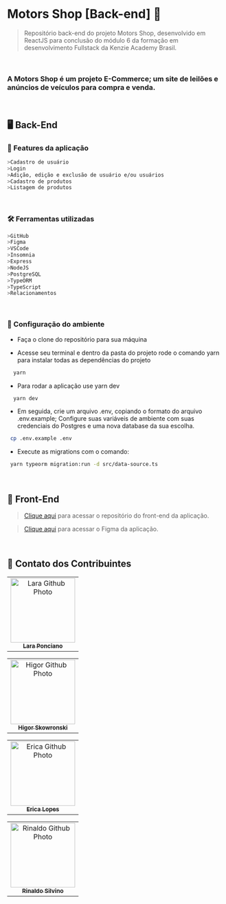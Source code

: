 # Motors Shop [Back-end] 🚗

> Repositório back-end do projeto Motors Shop, desenvolvido em ReactJS para conclusão do módulo 6 da formação em desenvolvimento Fullstack da Kenzie Academy Brasil.
 
&nbsp;
### A Motors Shop é um projeto E-Commerce; um site de leilões e anúncios de veículos para compra e venda. 
 
 &nbsp;
## 🖥️ Back-End

### 🧱 Features da aplicação
```bash
>Cadastro de usuário
>Login
>Adição, edição e exclusão de usuário e/ou usuários
>Cadastro de produtos
>Listagem de produtos
```

&nbsp;
### 🛠 Ferramentas utilizadas
```bash
>GitHub
>Figma
>VSCode
>Insomnia
>Express
>NodeJS
>PostgreSQL
>TypeORM
>TypeScript
>Relacionamentos
```
 &nbsp;

### 🔧 Configuração do ambiente

* Faça o clone do repositório para sua máquina

* Acesse seu terminal e dentro da pasta do projeto rode o comando yarn para instalar todas as dependências do projeto

```bash
  yarn 
```

* Para rodar a aplicação use yarn dev 

```bash
  yarn dev
```

* Em seguida, crie um arquivo .env, copiando o formato do arquivo .env.example; Configure suas variáveis de ambiente com suas credenciais do Postgres e uma nova database da sua escolha.

```bash
 cp .env.example .env
```

* Execute as migrations com o comando:

```bash
 yarn typeorm migration:run -d src/data-source.ts
```
  &nbsp;
## 💅 Front-End

> [Clique aqui](https://github.com/M6-PROJETO-FINAL/motors-shop-front) para acessar o repositório do front-end da aplicação.

> [Clique aqui](https://www.figma.com/file/gEUjTK4ozBPNbJnqI8qZPH/M6---E-Commerce?node-id=45%3A2&t=s8rbTzHi9olwUxvd-0) para acessar o Figma da aplicação.
 
 &nbsp;
## 🤝 Contato dos Contribuintes

<table>
 <tr>
  <td align="center">
   <a href="https://www.linkedin.com/in/laraponciano/">
    <img src="https://avatars.githubusercontent.com/lara-plc " width="150px;" alt="Lara Github Photo"/><br>
    <sub>
     <b>Lara Ponciano</b>
    </sub>
   </a>
  </td>
 </tr>
</table>

<table>
 <tr>
  <td align="center">
   <a href="https://www.linkedin.com/in/higorskw/">
    <img src="https://avatars.githubusercontent.com/HigorSkw " width="150px;" alt="Higor Github Photo"/><br>
    <sub>
     <b>Higor Skowronski</b>
    </sub>
   </a>
  </td>
 </tr>
</table>

<table>
 <tr>
  <td align="center">
   <a href="https://www.linkedin.com/in/ericalopes">
    <img src="https://avatars.githubusercontent.com/erica-lopes" width="150px;" alt="Erica Github Photo"/><br>
    <sub>
     <b>Erica Lopes</b>
    </sub>
   </a>
  </td>
 </tr>
</table>

<table>
 <tr>
  <td align="center">
   <a href="https://www.linkedin.com/in/rinaldo-silvino-9074481b7/">
    <img src="https://avatars.githubusercontent.com/rinaldosilvino " width="150px;" alt="Rinaldo Github Photo"/><br>
    <sub>
     <b>Rinaldo Silvino</b>
    </sub>
   </a>
  </td>
 </tr>
</table>
